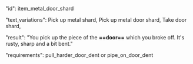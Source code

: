 "id": item_metal_door_shard

"text_variations":
Pick up metal shard, Pick up metal door shard, Take door shard, 

"result":
"You pick up the piece of the **==door==** which you broke off. It's rusty, sharp and a bit bent."

"requirements": pull_harder_door_dent or pipe_on_door_dent